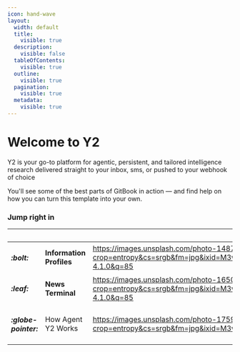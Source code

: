 ```yaml
---
icon: hand-wave
layout:
  width: default
  title:
    visible: true
  description:
    visible: false
  tableOfContents:
    visible: true
  outline:
    visible: true
  pagination:
    visible: true
  metadata:
    visible: true
---
```


# Welcome to Y2

Y2 is your go-to platform for agentic, persistent, and tailored intelligence research delivered straight to your inbox, sms, or pushed to your webhook of choice

You'll see some of the best parts of GitBook in action — and find help on how you can turn this template into your own.

### Jump right in

<table data-view="cards"><thead><tr><th></th><th></th><th data-hidden data-card-cover data-type="image">Cover image</th><th data-hidden></th><th data-hidden data-card-target data-type="content-ref"></th></tr></thead><tbody><tr><td><h4><i class="fa-bolt">:bolt:</i></h4></td><td><strong>Information Profiles</strong></td><td><a href="https://images.unsplash.com/photo-1487058792275-0ad4aaf24ca7?crop=entropy&#x26;cs=srgb&#x26;fm=jpg&#x26;ixid=M3wxOTcwMjR8MHwxfHNlYXJjaHwxMHx8aW5mb3JtYXRpb258ZW58MHx8fHwxNzYwODA0NDc3fDA&#x26;ixlib=rb-4.1.0&#x26;q=85">https://images.unsplash.com/photo-1487058792275-0ad4aaf24ca7?crop=entropy&#x26;cs=srgb&#x26;fm=jpg&#x26;ixid=M3wxOTcwMjR8MHwxfHNlYXJjaHwxMHx8aW5mb3JtYXRpb258ZW58MHx8fHwxNzYwODA0NDc3fDA&#x26;ixlib=rb-4.1.0&#x26;q=85</a></td><td></td><td><a href="y2-intelligence-platform/information-profiles.md">information-profiles.md</a></td></tr><tr><td><h4><i class="fa-leaf">:leaf:</i></h4></td><td><strong>News Terminal</strong></td><td><a href="https://images.unsplash.com/photo-1650984661525-7e6b1b874e47?crop=entropy&#x26;cs=srgb&#x26;fm=jpg&#x26;ixid=M3wxOTcwMjR8MHwxfHNlYXJjaHw3fHxuZXdzJTIwc2F0fGVufDB8fHx8MTc2MDgwNDQxOXww&#x26;ixlib=rb-4.1.0&#x26;q=85">https://images.unsplash.com/photo-1650984661525-7e6b1b874e47?crop=entropy&#x26;cs=srgb&#x26;fm=jpg&#x26;ixid=M3wxOTcwMjR8MHwxfHNlYXJjaHw3fHxuZXdzJTIwc2F0fGVufDB8fHx8MTc2MDgwNDQxOXww&#x26;ixlib=rb-4.1.0&#x26;q=85</a></td><td></td><td><a href="y2-intelligence-platform/news-terminal.md">news-terminal.md</a></td></tr><tr><td><h4><i class="fa-globe-pointer">:globe-pointer:</i></h4></td><td>How Agent Y2 Works</td><td><a href="https://images.unsplash.com/photo-1759354001829-233b2025c6b2?crop=entropy&#x26;cs=srgb&#x26;fm=jpg&#x26;ixid=M3wxOTcwMjR8MHwxfHJhbmRvbXx8fHx8fHx8fDE3NjA4MDQ1MjJ8&#x26;ixlib=rb-4.1.0&#x26;q=85">https://images.unsplash.com/photo-1759354001829-233b2025c6b2?crop=entropy&#x26;cs=srgb&#x26;fm=jpg&#x26;ixid=M3wxOTcwMjR8MHwxfHJhbmRvbXx8fHx8fHx8fDE3NjA4MDQ1MjJ8&#x26;ixlib=rb-4.1.0&#x26;q=85</a></td><td></td><td><a href="y2-the-ai-agent/how-it-works.md">how-it-works.md</a></td></tr></tbody></table>
